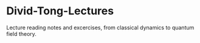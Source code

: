 # Divid-Tong-Lectures
Lecture reading notes and excercises, from classical dynamics to quantum field theory.
